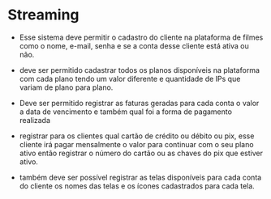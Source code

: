 # Streaming

- Esse sistema deve permitir o cadastro do cliente na plataforma de filmes como o nome, e-mail, senha e se a conta desse cliente está ativa ou não.

- deve ser permitido cadastrar todos os planos disponíveis na plataforma com cada plano tendo um valor diferente e quantidade de IPs que variam de plano para plano.

- Deve ser permitido registrar as faturas geradas para cada conta o valor a data de vencimento e também qual foi a forma de pagamento realizada

- registrar para os clientes qual cartão de crédito ou débito ou pix, esse cliente irá pagar mensalmente o valor para continuar com o seu plano ativo então registrar o número do cartão ou as chaves do pix que estiver ativo.

- também deve ser possível registrar as telas disponíveis para cada conta do cliente os nomes das telas e os ícones cadastrados para cada tela.